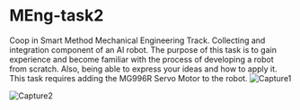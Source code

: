 # MEng-task2
Coop in Smart Method Mechanical Engineering Track. Collecting and integration component of an AI robot. The purpose of this task is to gain experience and become familiar with the process of developing a robot from scratch. Also, being able to express your ideas and how to apply it. 
This task requires adding the MG996R Servo Motor to the robot.
![Capture1](https://github.com/malhashim-hub/MEng-task2/assets/119134365/0929d724-da63-4b56-b7f6-bc97dd0f0d92)

![Capture2](https://github.com/malhashim-hub/MEng-task2/assets/119134365/9f2ed0db-cc05-4445-9df3-d8783bdb4b0b)
